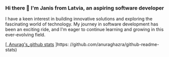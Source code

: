 ### Hi there 👋 I'm Janis from Latvia, an aspiring software developer

I have a keen interest in building innovative solutions and exploring the fascinating world of technology. My journey in software development has been an exciting ride, and I'm eager to continue learning and growing in this ever-evolving field.


[_[Anurag's_github stats](https://github-readme-stats.vercel.app/api?username=JV-33) ]https: //github.com/anuraghazra/github-readme-stats)

